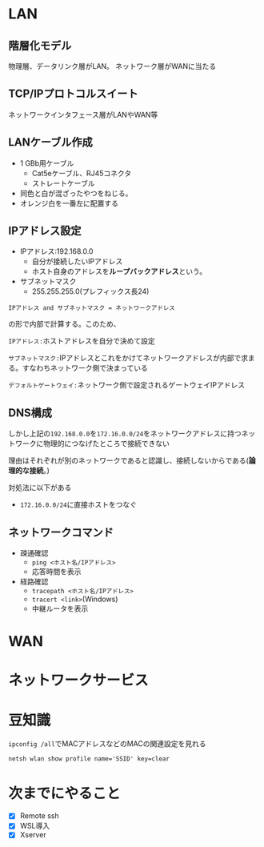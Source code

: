 # LAN
## 階層化モデル

物理層、データリンク層がLAN。
ネットワーク層がWANに当たる
## TCP/IPプロトコルスイート
ネットワークインタフェース層がLANやWAN等
## LANケーブル作成
- 1 GBb用ケーブル
  - Cat5eケーブル、RJ45コネクタ
  - ストレートケーブル
- 同色と白が混ざったやつをねじる。
- オレンジ白を一番左に配置する
## IPアドレス設定
- IPアドレス:192.168.0.0
  - 自分が接続したいIPアドレス
  - ホスト自身のアドレスを**ループバックアドレス**という。
- サブネットマスク
  - 255.255.255.0(プレフィックス長24)

`IPアドレス and サブネットマスク = ネットワークアドレス`

の形で内部で計算する。このため、

`IPアドレス:`ホストアドレスを自分で決めて設定

`サブネットマスク:`IPアドレスとこれをかけてネットワークアドレスが内部で求まる。すなわちネットワーク側で決まっている

`デフォルトゲートウェイ:`ネットワーク側で設定されるゲートウェイIPアドレス

## DNS構成
しかし上記の`192.168.0.0`を`172.16.0.0/24`をネットワークアドレスに持つネットワークに物理的につなげたところで接続できない

理由はそれぞれが別のネットワークであると認識し、接続しないからである(**論理的な接続**。)

対処法に以下がある
- `172.16.0.0/24`に直接ホストをつなぐ
## ネットワークコマンド
- 疎通確認 
  - `ping <ホスト名/IPアドレス>`
  - 応答時間を表示
- 経路確認
  - `tracepath <ホスト名/IPアドレス>`
  - `tracert <link>`(Windows)
  - 中継ルータを表示
# WAN
# ネットワークサービス
# 豆知識
`ipconfig /all`でMACアドレスなどのMACの関連設定を見れる
```
netsh wlan show profile name='SSID' key=clear
```
# 次までにやること
- [x] Remote ssh
- [x] WSL導入
- [x] Xserver
